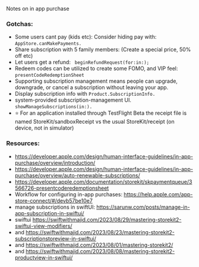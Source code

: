 Notes on in app purchase <!--more-->

### Gotchas:
- Some users cant pay (kids etc): Consider hiding pay with: `AppStore.canMakePayments.`
- Share subscription with 5 family members: (Create a special price, 50% off etc)
- Let users get a refund: ` beginRefundRequest(for:in:);`
- Redeem codes can be utilized to create some FOMO, and VIP feel: `presentCodeRedemptionSheet`
- Supporting subscription management means people can upgrade, downgrade, or cancel a subscription without leaving your app.
- Display subscription info with `Product.SubscriptionInfo.`
- system-provided subscription-management UI.  `showManageSubscriptions(in:).`
- ⭐️ For an application installed through TestFlight Beta the receipt file is named StoreKit/sandboxReceipt vs the usual StoreKit/receipt (on device, not in simulator)

### Resources:
- https://developer.apple.com/design/human-interface-guidelines/in-app-purchase/overview/introduction/
- https://developer.apple.com/design/human-interface-guidelines/in-app-purchase/overview/auto-renewable-subscriptions/
- https://developer.apple.com/documentation/storekit/skpaymentqueue/3566726-presentcoderedemptionsheet
- Workflow for configuring in-app purchases: https://help.apple.com/app-store-connect/#/devb57be10e7
- manage subscriptions in swiftUI: https://sarunw.com/posts/manage-in-app-subscription-in-swiftui/
- swiftui https://swiftwithmajid.com/2023/08/29/mastering-storekit2-swiftui-view-modifiers/
- and https://swiftwithmajid.com/2023/08/23/mastering-storekit2-subscriptionstoreview-in-swiftui/
- and https://swiftwithmajid.com/2023/08/01/mastering-storekit2/
- and https://swiftwithmajid.com/2023/08/08/mastering-storekit2-productview-in-swiftui/